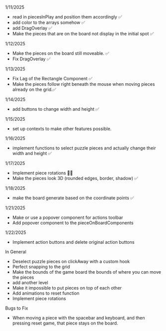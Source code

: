 1/11/2025

- read in piecesInPlay and position them accordingly ✅
- add color to the arrays somehow ✅
- add DragOverlay ✅
- Make the pieces that are on the board not display in the initial spot ✅

1/12/2025

- Make the pieces on the board still moveable. ✅
- Fix DragOverlay ✅

1/13/2025

- Fix Lag of the Rectangle Component ✅
- Make the pieces follow right beneath the mouse when moving pieces already on the grid.✅

1/14/2025

- add buttons to change width and height ✅

1/15/2025

- set up contexts to make other features possible.

1/16/2025

- implement functions to select puzzle pieces and actually change their width and height ✅

1/17/2025

- Implement piece rotations 😵‍💫
- Make the pieces look 3D (rounded edges, border, shadow) ✅

1/18/2025

- make the board generate based on the coordinate points ✅

1/21/2025

- Make or use a popover component for actions toolbar
- Add popover component to the pieceOnBoardComponents

1/22/2025

- Implement action buttons and delete original action buttons

In General

- Deselect puzzle pieces on clickAway with a custom hook
- Perfect snapping to the grid
- Make the bounds of the game board the bounds of where you can move the pieces
- add another level
- Make it impossible to put pieces on top of each other
- Add animations to reset function
- Implement piece rotations

Bugs to Fix

- When moving a piece with the spacebar and keyboard, and then pressing reset game, that piece stays on the board.
